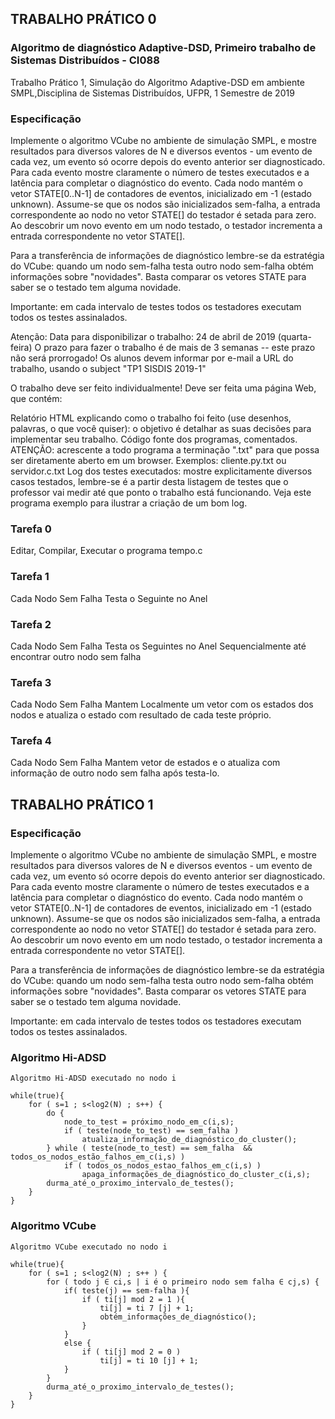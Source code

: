 ## TRABALHO PRÁTICO 0
### Algoritmo de diagnóstico Adaptive-DSD, Primeiro trabalho de Sistemas Distribuídos - CI088 
Trabalho Prático 1, Simulação do Algoritmo Adaptive-DSD em ambiente SMPL,Disciplina de Sistemas Distribuídos, UFPR, 1 Semestre de 2019

### Especificação
  Implemente o algoritmo VCube no ambiente de simulação SMPL, e mostre resultados para diversos valores de N e diversos eventos - um evento de cada vez, um evento só ocorre depois do evento anterior ser diagnosticado. Para cada evento mostre claramente o número de testes executados e a latência para completar o diagnóstico do evento. Cada nodo mantém o vetor STATE[0..N-1] de contadores de eventos, inicializado em -1 (estado unknown). Assume-se que os nodos são inicializados sem-falha, a entrada correspondente ao nodo no vetor STATE[] do testador é setada para zero. Ao descobrir um novo evento em um nodo testado, o testador incrementa a entrada correspondente no vetor STATE[].

Para a transferência de informações de diagnóstico lembre-se da estratégia do VCube: quando um nodo sem-falha testa outro nodo sem-falha obtém informações sobre "novidades". Basta comparar os vetores STATE para saber se o testado tem alguma novidade.

Importante: em cada intervalo de testes todos os testadores executam todos os testes assinalados.

Atenção: Data para disponibilizar o trabalho: 24 de abril de 2019 (quarta-feira) O prazo para fazer o trabalho é de mais de 3 semanas -- este prazo não será prorrogado! 
Os alunos devem informar por e-mail a URL do trabalho, usando o subject "TP1 SISDIS 2019-1"

O trabalho deve ser feito individualmente! 
Deve ser feita uma página Web, que contém:

Relatório HTML explicando como o trabalho foi feito (use desenhos, palavras, o que você quiser): o objetivo é detalhar as suas decisões para implementar seu trabalho.
Código fonte dos programas, comentados. ATENÇÃO: acrescente a todo programa a terminação ".txt" para que possa ser diretamente aberto em um browser. Exemplos: cliente.py.txt ou servidor.c.txt
Log dos testes executados: mostre explicitamente diversos casos testados, lembre-se é a partir desta listagem de testes que o professor vai medir até que ponto o trabalho está funcionando. 
Veja este programa exemplo para ilustrar a criação de um bom log.

### Tarefa 0
Editar, Compilar, Executar o programa tempo.c

### Tarefa 1
Cada Nodo Sem Falha Testa o Seguinte no Anel
### Tarefa 2
Cada Nodo Sem Falha Testa os Seguintes no Anel Sequencialmente até encontrar outro nodo sem falha
### Tarefa 3
Cada Nodo Sem Falha Mantem Localmente um vetor com os estados dos nodos e atualiza o estado com resultado de cada teste próprio. 
### Tarefa 4
Cada Nodo Sem Falha Mantem vetor de estados e o atualiza com informação de outro nodo sem falha após testa-lo.


## TRABALHO PRÁTICO 1
### Especificação
Implemente o algoritmo VCube no ambiente de simulação SMPL, e mostre resultados para diversos valores de N e diversos eventos - um evento de cada vez, um evento só ocorre depois do evento anterior ser diagnosticado. Para cada evento mostre claramente o número de testes executados e a latência para completar o diagnóstico do evento. Cada nodo mantém o vetor STATE[0..N-1] de contadores de eventos, inicializado em -1 (estado unknown). Assume-se que os nodos são inicializados sem-falha, a entrada correspondente ao nodo no vetor STATE[] do testador é setada para zero. Ao descobrir um novo evento em um nodo testado, o testador incrementa a entrada correspondente no vetor STATE[].

Para a transferência de informações de diagnóstico lembre-se da estratégia do VCube: quando um nodo sem-falha testa outro nodo sem-falha obtém informações sobre "novidades". Basta comparar os vetores STATE para saber se o testado tem alguma novidade.

Importante: em cada intervalo de testes todos os testadores executam todos os testes assinalados.

### Algoritmo Hi-ADSD
```
Algoritmo Hi-ADSD executado no nodo i

while(true){
    for ( s=1 ; s<log2(N) ; s++) {
        do {
            node_to_test = próximo_nodo_em_c(i,s);
            if ( teste(node_to_test) == sem_falha ) 
                atualiza_informação_de_diagnóstico_do_cluster();
        } while ( teste(node_to_test) == sem_falha  &&  todos_os_nodos_estão_falhos_em_c(i,s) )
            if ( todos_os_nodos_estao_falhos_em_c(i,s) )
                apaga_informações_de_diagnóstico_do_cluster_c(i,s);
        durma_até_o_proximo_intervalo_de_testes();
    }
}
```

### Algoritmo VCube
```
Algoritmo VCube executado no nodo i

while(true){
    for ( s=1 ; s<log2(N) ; s++ ) {
        for ( todo j ∈ ci,s | i é o primeiro nodo sem falha ∈ cj,s) {
            if( teste(j) == sem-falha ){
                if ( ti[j] mod 2 = 1 ){
                    ti[j] = ti 7 [j] + 1;
                    obtém_informações_de_diagnóstico();
                }
            } 
            else {
                if ( ti[j] mod 2 = 0 )
                    ti[j] = ti 10 [j] + 1;
            }
        }
        durma_até_o_proximo_intervalo_de_testes();
    }
}

```
